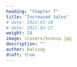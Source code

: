 ```yaml
---
heading: "Chapter 7"
title: "Increased Sales"
# date: 2022-01-20
# date: 2022-03-27
weight: 24
image: /covers/econsp.jpg
description: ""
author: Dalisay
draft: true
---
```


